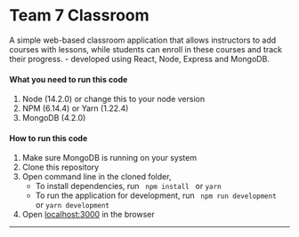 # Team 7 Classroom

A simple web-based classroom application that allows instructors to add courses with lessons, while students can enroll in these courses and track their progress. - developed using React, Node, Express and MongoDB.


#### What you need to run this code
1. Node (14.2.0) or change this to your node version
2. NPM (6.14.4) or Yarn (1.22.4)
3. MongoDB (4.2.0)

####  How to run this code
1. Make sure MongoDB is running on your system
2. Clone this repository
3. Open command line in the cloned folder,
   - To install dependencies, run ```  npm install  ``` or ``` yarn ```
   - To run the application for development, run ```  npm run development  ``` or ``` yarn development ```
4. Open [localhost:3000](http://localhost:3000/) in the browser
----
